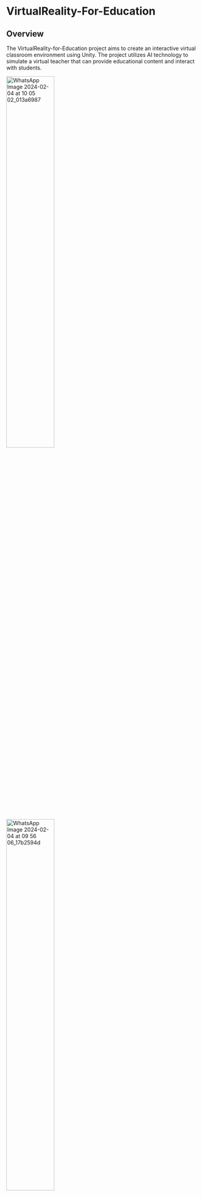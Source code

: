 # VirtualReality-For-Education

## Overview

The VirtualReality-for-Education project aims to create an interactive virtual classroom environment using Unity. The project utilizes AI technology to simulate a virtual teacher that can provide educational content and interact with students.

<img src="https://github.com/Neeraj0704/VirtualReality-For-Education/assets/109688314/7ffb1484-ae28-4f31-ad83-5d615113b74b" width="50%" alt="WhatsApp Image 2024-02-04 at 10 05 02_013a6987">         <img src="https://github.com/Neeraj0704/VirtualReality-For-Education/assets/109688314/8602f304-8ce4-424f-85f2-70f9a142ac02" width="50%" alt="WhatsApp Image 2024-02-04 at 09 56 06_17b2594d">

### Main Aim

The main aim of the VirtualReality-for-Education project is to bridge the gap between traditional classroom learning and modern technology by leveraging virtual reality (VR) and artificial intelligence (AI). By simulating a virtual classroom environment, students can interact with educational content in a more immersive and intuitive way, leading to a deeper understanding of complex concepts.

One of the key goals of this project is to cater to students who may feel hesitant or intimidated to ask questions directly to a teacher in a traditional classroom setting. By interacting with our AI-powered virtual teacher, students can ask questions and seek clarification without any fear or hesitation. This fosters a more inclusive and supportive learning environment, empowering students to engage actively in their education.

### AI Integration

The project integrates with the Gemini API from Google's GenerativeAI to generate responses for virtual teacher interactions. The AI responds to prompts provided by the user, simulating a conversation between the virtual teacher and the student.

## Unity Project Setup

### Prerequisites

- Unity Hub installed on your system.
- Unity version 2022.3.19f1 installed.

### Steps

1. Download and install [Unity Hub](https://unity.com/download) from the official Unity website.
2. Launch Unity Hub and sign in with your Unity ID.
3. In Unity Hub, go to the Installs tab and click "Add" to add the Unity version 2022.3.19f1.
4. Once installed, create a new Unity project and select the Unity version 2022.3.19f1.
5. Clone or download the VirtualReality-for-Education project repository from GitHub.
6. Open the Unity project in Unity Editor.

## Adding Classroom Prefab

1. In the Unity Editor, navigate to the "Prefabs" folder in the project.
2. Locate the "Classroom" prefab.
3. Drag and drop the "Classroom" prefab into the scene hierarchy to add it to your scene.

## Attaching C# Script

1. Locate the "AIRequestUI.cs" script in the project assets.
2. Drag and drop the "AIRequestUI.cs" script onto any GameObject in the scene. This script handles user interactions and communicates with the AI server.

## Running Flask Server for Gemini API

1. Make sure you have Python installed on your system.
2. Install Flask using pip:

    ```
    pip install Flask
    ```

3. Navigate to the directory containing the "app.py" file in the Virtual Teacher project.
4. Run the Flask server by executing the following command:

    ```
    python app.py
    ```

5. The Flask server should now be running, and the Unity project can communicate with the Gemini API for AI responses.

## Unity Package Dependencies

### XR Interaction Toolkit

1. In the Unity Editor, go to Window > Package Manager.
2. Select the XR Interaction Toolkit from the list of available packages.
3. Click "Install" to install the XR Interaction Toolkit package.
4. Additionally, import the Starter and XR Device Simulator assets from the XR Interaction Toolkit for development and testing.
5. Also add all the necessary input actoins required for moving around the scene in editor mode.

### Classroom Asset

Download the "School Assets" package from the Unity Asset Store using the following link: [School Assets - Unity Asset Store](https://assetstore.unity.com/packages/3d/environments/school-assets-146253)


